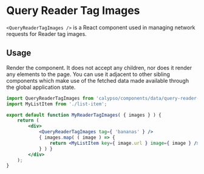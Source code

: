 # Query Reader Tag Images

`<QueryReaderTagImages />` is a React component used in managing network requests for Reader tag images.

## Usage

Render the component. It does not accept any children, nor does it render any elements to the page. You can use it adjacent to other sibling components which make use of the fetched data made available through the global application state.

```jsx
import QueryReaderTagImages from 'calypso/components/data/query-reader-tag-images';
import MyListItem from './list-item';

export default function MyReaderTagImages( { images } ) {
	return (
		<div>
			<QueryReaderTagImages tag={ 'bananas' } />
			{ images.map( ( image ) => {
				return <MyListItem key={ image.url } image={ image } />;
			} ) }
		</div>
	);
}
```
